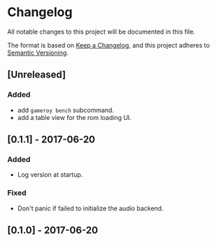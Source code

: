 # Changelog
All notable changes to this project will be documented in this file.

The format is based on [Keep a Changelog](https://keepachangelog.com/en/1.0.0/),
and this project adheres to [Semantic Versioning](https://semver.org/spec/v2.0.0.html).

## [Unreleased]

### Added

- add `gameroy bench` subcommand.
- add a table view for the rom loading UI.

## [0.1.1] - 2017-06-20

### Added

- Log version at startup.

### Fixed

- Don't panic if failed to initialize the audio backend.

## [0.1.0] - 2017-06-20
